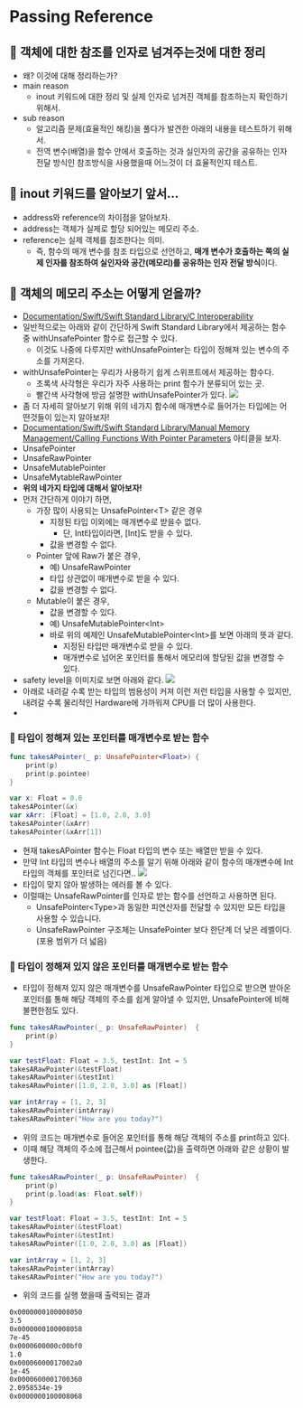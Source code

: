 # Passing Reference

## 🍎 객체에 대한 참조를 인자로 넘겨주는것에 대한 정리
- 왜? 이것에 대해 정리하는가?
- main reason
    - inout 키워드에 대한 정리 및 실제 인자로 넘겨진 객체를 참조하는지 확인하기 위해서.
- sub reason
    - 알고리즘 문제(효율적인 해킹)을 풀다가 발견한 아래의 내용을 테스트하기 위해서.
    - 전역 변수(배열)을 함수 안에서 호출하는 것과 실인자의 공간을 공유하는 인자 전달 방식인 참조방식을 사용했을때 어느것이 더 효율적인지 테스트.

## 🍎 inout 키워드를 알아보기 앞서...
- address와 reference의 차이점을 알아보자.
- address는 객체가 실제로 할당 되어있는 메모리 주소.
- reference는 실제 객체를 참조한다는 의미.
    - 즉, 함수의 매개 변수를 참조 타입으로 선언하고, **매개 변수가 호출하는 쪽의 실제 인자를 참조하여 실인자와 공간(메모리)를 공유하는 인자 전달 방식**이다.

## 🍎 객체의 메모리 주소는 어떻게 얻을까?
- [Documentation/Swift/Swift Standard Library/C Interoperability](https://developer.apple.com/documentation/swift/c-interoperability)
- 일반적으로는 아래와 같이 간단하게 Swift Standard Library에서 제공하는 함수 중 withUnsafePointer 함수로 접근할 수 있다.
    - 이것도 나중에 다루지만 withUnsafePointer는 타입이 정해져 있는 변수의 주소를 가져온다.
- withUnsafePointer는 우리가 사용하기 쉽게 스위프트에서 제공하는 함수다.
    - 초록색 사각형은 우리가 자주 사용하는 print 함수가 분류되어 있는 곳.
    - 빨간색 사각형에 방금 설명한 withUnsafePointer가 있다.
![](https://hackmd.io/_uploads/r1SJvI1wn.png)
- 좀 더 자세히 알아보기 위해 위의 네가지 함수에 매개변수로 들어가는 타입에는 어떤것들이 있는지 알아보자!
- [Documentation/Swift/Swift Standard Library/Manual Memory Management/Calling Functions With Pointer Parameters](https://developer.apple.com/documentation/swift/calling-functions-with-pointer-parameters) 아티클을 보자.
- UnsafePointer
- UnsafeRawPointer
- UnsafeMutablePointer
- UnsafeMytableRawPointer
- **위의 네가지 타입에 대해서 알아보자!**
- 먼저 간단하게 이야기 하면,
    - 가장 많이 사용되는 UnsafePointer\<T> 같은 경우
        - 지정된 타입 이외에는 매개변수로 받을수 없다.
            - 단, Int타입이라면, [Int]도 받을 수 있다.
        - 값을 변경할 수 없다.
    - Pointer 앞에 Raw가 붙은 경우,
        - 예) UnsafeRawPointer
        - 타입 상관없이 매개변수로 받을 수 있다.
        - 값을 변경할 수 없다.
    - Mutable이 붙은 경우,
        - 값을 변경할 수 있다.
        - 예) UnsafeMutablePointer\<Int>
        - 바로 위의 예제인 UnsafeMutablePointer\<Int>를 보면 아래의 뜻과 같다.
            - 지정된 타입만 매개변수로 받을 수 있다.
            - 매개변수로 넘어온 포인터를 통해서 메모리에 할당된 값을 변경할 수 있다.
- safety level을 이미지로 보면 아래와 같다.
![](https://hackmd.io/_uploads/HkDRRrgP3.png)
- 아래로 내려갈 수록 받는 타입의 범용성이 커져 이런 저런 타입을 사용할 수 있지만, 내려갈 수록 물리적인 Hardware에 가까워져 CPU를 더 많이 사용한다.
- 

### 📖 타입이 정해져 있는 포인터를 매개변수로 받는 함수
```swift
func takesAPointer(_ p: UnsafePointer<Float>) {
    print(p)
    print(p.pointee)
}

var x: Float = 0.0
takesAPointer(&x)
var xArr: [Float] = [1.0, 2.0, 3.0]
takesAPointer(&xArr)
takesAPointer(&xArr[1])
```
- 현재 takesAPointer 함수는 Float 타입의 변수 또는 배열만 받을 수 있다.
- 만약 Int 타입의 변수나 배열의 주소를 알기 위해 아래와 같이 함수의 매개변수에 Int타입의 객체를 포인터로 넘긴다면..
![](https://hackmd.io/_uploads/rJf7ftTLn.png)
- 타입이 맞지 않아 발생하는 에러를 볼 수 있다.
- 이럴때는 UnsafeRawPointer를 인자로 받는 함수를 선언하고 사용하면 된다.
    - UnsafePointer\<Type>과 동일한 피연산자를 전달할 수 있지만 모든 타입을 사용할 수 있습니다.
    - UnsafeRawPointer 구조체는 UnsafePointer 보다 한단계 더 낮은 레벨이다.(포용 범위가 더 넓음)

### 📖 타입이 정해져 있지 않은 포인터를 매개변수로 받는 함수
- 타입이 정해져 있지 않은 매개변수를 UnsafeRawPointer 타입으로 받으면 받아온 포인터를 통해 해당 객체의 주소를 쉽게 알아낼 수 있지만, UnsafePointer에 비해 불편한점도 있다.
```swift
func takesARawPointer(_ p: UnsafeRawPointer)  {
    print(p)
}

var testFloat: Float = 3.5, testInt: Int = 5
takesARawPointer(&testFloat)
takesARawPointer(&testInt)
takesARawPointer([1.0, 2.0, 3.0] as [Float])

var intArray = [1, 2, 3]
takesARawPointer(intArray)
takesARawPointer("How are you today?")
```
- 위의 코드는 매개변수로 들어온 포인터를 통해 해당 객체의 주소를 print하고 있다.
- 이때 해당 객체의 주소에 접근해서 pointee(값)을 출력하면 아래와 같은 상황이 발생한다.
```swift
func takesARawPointer(_ p: UnsafeRawPointer)  {
    print(p)
    print(p.load(as: Float.self))
}

var testFloat: Float = 3.5, testInt: Int = 5
takesARawPointer(&testFloat)
takesARawPointer(&testInt)
takesARawPointer([1.0, 2.0, 3.0] as [Float])

var intArray = [1, 2, 3]
takesARawPointer(intArray)
takesARawPointer("How are you today?")
```
- 위의 코드를 실행 했을때 출력되는 결과
```bash
0x0000000100008050
3.5
0x0000000100008058
7e-45
0x0000600000c00bf0
1.0
0x00006000017002a0
1e-45
0x0000600001700360
2.0958534e-19
0x0000000100008068
```
